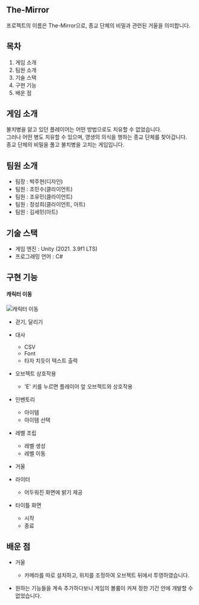 ## The-Mirror
  프로젝트의 이름은 The-Mirror으로, 종교 단체의 비밀과 관련된 거울을 의미합니다.

## 목차
  1. 게임 소개
  2. 팀원 소개
  3. 기술 스택
  4. 구현 기능
  5. 배운 점
  
## 게임 소개
  불치병을 앓고 있던 플레이어는 어떤 방법으로도 치유할 수 없었습니다. <br/>
  그러나 어떤 병도 치유할 수 있으며, 영생의 의식을 행하는 종교 단체를 찾아갑니다.<br/>
  종교 단체의 비밀을 풀고 불치병을 고치는 게임입니다.
  
## 팀원 소개
  - 팀장 : 박주현(디자인)
  - 팀원 : 조민수(클라이언트)
  - 팀원 : 조유민(클라이언트)
  - 팀원 : 정성희(클라이언트, 아트)
  - 팀원 : 김세민(아트)

## 기술 스택
  - 게임 엔진 : Unity (2021. 3.9f1 LTS)
  - 프로그래밍 언어 : C#

## 구현 기능

#### 캐릭터 이동
![캐릭터 이동](https://user-images.githubusercontent.com/40791869/215987720-7919ec59-601f-4055-b230-2d9642377104.gif)
  - 걷기, 달리기

  - 대사
    - CSV
    - Font
    - 타자 치듯이 텍스트 출력
    
  - 오브젝트 상호작용
    - 'E' 키를 누르면 플레이어 앞 오브젝트와 상호작용
  
  - 인벤토리
    - 아이템
    - 아이템 선택
   
  - 레벨 조립
    - 레벨 생성
    - 레벨 이동
    
  - 거울
  
  - 라이터
    - 어두워진 화면에 밝기 제공
  
  - 타이틀 화면
    - 시작
    - 종료

## 배운 점
  - 거울
    - 카메라를 따로 설치하고, 위치를 조정하여 오브젝트 뒤에서 투영하였습니다.
    
  - 원하는 기능들을 계속 추가하다보니 게임의 볼륨이 커져 정한 기간 안에 개발할 수 없었습니다.
